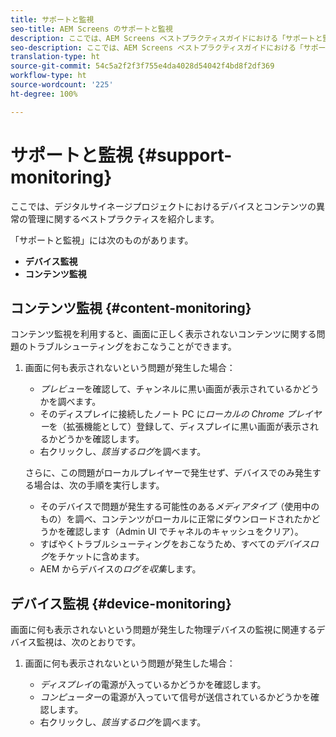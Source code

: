 ```yaml
---
title: サポートと監視
seo-title: AEM Screens のサポートと監視
description: ここでは、AEM Screens ベストプラクティスガイドにおける「サポートと監視」について説明します
seo-description: ここでは、AEM Screens ベストプラクティスガイドにおける「サポートと監視」について説明します
translation-type: ht
source-git-commit: 54c5a2f2f3f755e4da4028d54042f4bd8f2df369
workflow-type: ht
source-wordcount: '225'
ht-degree: 100%

---
```



# サポートと監視 {#support-monitoring}

ここでは、デジタルサイネージプロジェクトにおけるデバイスとコンテンツの異常の管理に関するベストプラクティスを紹介します。

「サポートと監視」には次のものがあります。

* **デバイス監視**
* **コンテンツ監視**

## コンテンツ監視 {#content-monitoring}

コンテンツ監視を利用すると、画面に正しく表示されないコンテンツに関する問題のトラブルシューティングをおこなうことができます。

1. 画面に何も表示されないという問題が発生した場合：

   * *プレビュー*&#x200B;を確認して、チャンネルに黒い画面が表示されているかどうかを調べます。
   * そのディスプレイに接続したノート PC に&#x200B;*ローカルの Chrome プレイヤー*&#x200B;を（拡張機能として）登録して、ディスプレイに黒い画面が表示されるかどうかを確認します。
   * 右クリックし、*該当するログ*&#x200B;を調べます。

   さらに、この問題がローカルプレイヤーで発生せず、デバイスでのみ発生する場合は、次の手順を実行します。

   * そのデバイスで問題が発生する可能性のある&#x200B;*メディアタイプ*（使用中のもの）を調べ、コンテンツがローカルに正常にダウンロードされたかどうかを確認します（Admin UI でチャネルのキャッシュをクリア）。
   * すばやくトラブルシューティングをおこなうため、すべての&#x200B;*デバイスログ*&#x200B;をチケットに含めます。
   * AEM からデバイスの&#x200B;*ログを収集*&#x200B;します。


## デバイス監視 {#device-monitoring}

画面に何も表示されないという問題が発生した物理デバイスの監視に関連するデバイス監視は、次のとおりです。

1. 画面に何も表示されないという問題が発生した場合：

   * *ディスプレイ*&#x200B;の電源が入っているかどうかを確認します。
   * *コンピューター*&#x200B;の電源が入っていて信号が送信されているかどうかを確認します。
   * 右クリックし、*該当するログ*&#x200B;を調べます。

